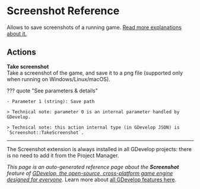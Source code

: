 # Screenshot Reference

Allows to save screenshots of a running game. [Read more explanations about it.](/gdevelop5/all-features/screenshot)

## Actions

**Take screenshot**  
Take a screenshot of the game, and save it to a png file (supported only when running on Windows/Linux/macOS).

??? quote "See parameters & details"

    - Parameter 1 (string): Save path

    > Technical note: parameter 0 is an internal parameter handled by GDevelop.

    > Technical note: this action internal type (in GDevelop JSON) is `Screenshot::TakeScreenshot`.





---

The Screenshot extension is always installed in all GDevelop projects: there is no need to add it from the Project Manager.

*This page is an auto-generated reference page about the **Screenshot** feature of [GDevelop, the open-source, cross-platform game engine designed for everyone](https://gdevelop.io/).* Learn more about [all GDevelop features here](/gdevelop5/all-features).